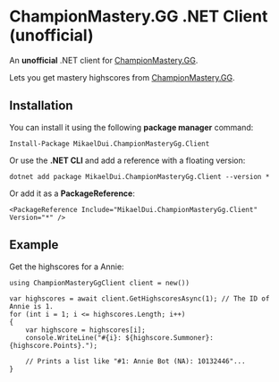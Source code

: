 # ChampionMastery.GG .NET Client (unofficial)
An **unofficial** .NET client for [ChampionMastery.GG](https://github.com/Derpthemeus/ChampionMastery.GG). 

Lets you get mastery highscores from [ChampionMastery.GG](https://championmastery.gg).

## Installation
You can install it using the following **package manager** command:

    Install-Package MikaelDui.ChampionMasteryGg.Client

Or use the **.NET CLI** and add a reference with a floating version:

    dotnet add package MikaelDui.ChampionMasteryGg.Client --version *

Or add it as a **PackageReference**:

    <PackageReference Include="MikaelDui.ChampionMasteryGg.Client" Version="*" />
  
## Example
    
Get the highscores for a Annie:

    using ChampionMasteryGgClient client = new())

    var highscores = await client.GetHighscoresAsync(1); // The ID of Annie is 1.
    for (int i = 1; i <= highscores.Length; i++)
    {
        var highscore = highscores[i];
        console.WriteLine("#{i}: ${highscore.Summoner}: {highscore.Points}.");

        // Prints a list like "#1: Annie Bot (NA): 10132446"...
    }
